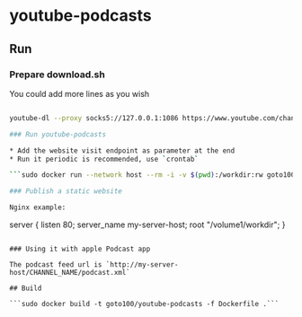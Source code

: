 # youtube-podcasts

## Run

### Prepare download.sh

You could add more lines as you wish

```/volume1/workdir/download.sh

youtube-dl --proxy socks5://127.0.0.1:1086 https://www.youtube.com/channel/CHANNEL_ID```

### Run youtube-podcasts

* Add the website visit endpoint as parameter at the end
* Run it periodic is recommended, use `crontab`

```sudo docker run --network host --rm -i -v $(pwd):/workdir:rw goto100/youtube-podcasts download.sh "http://my-server-host/"```

### Publish a static website

Nginx example:

```
server {
    listen      80;
    server_name my-server-host;
    root    "/volume1/workdir";
}
```

### Using it with apple Podcast app

The podcast feed url is `http://my-server-host/CHANNEL_NAME/podcast.xml`

## Build

```sudo docker build -t goto100/youtube-podcasts -f Dockerfile .```

